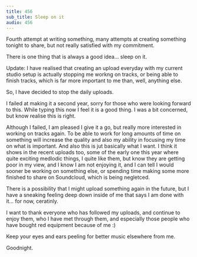 ```yaml
---
title: 456
sub_title: Sleep on it
audio: 456
---
```


Fourth attempt at writing something, many attempts at creating something tonight to share, but not really satisfied with my commitment.

There is one thing that is always a good idea… sleep on it.

Update: I have realised that creating an upload everyday with my current studio setup is actually stopping me workng on tracks, or being able to finish tracks, which is far more important to me than, well, anything else.

So, I have decided to stop the daily uploads.

I failed at making it a second year, sorry for those who were looking forward to this. While typing this now I feel it is a good thing. I was a bit concerned, but know realise this is right. 

Although I failed, I am pleased I give it a go, but really more interested in working on tracks again. To be able to work for long amounts of time on something will increase the quality and also my ability in focusing my time on what is important. And also this is jut basically what I want. I think it shows in the recent uploads too, some of the early one this year where quite exciting medlodic things, I quite like them, but know they are getting poor in my view, and I know I am not enjoying it, and I can tell I would sooner be working on something else, or spending time making some more finished to share on Soundcloud, which is being negletced.

There is a possibility that I might upload something again in the future, but I have a sneaking feeling deep down inside of me that says I am done with it… for now, ceratinly.

I want to thank everyone who has followed my uploads, and continue to enjoy them, who I have met through them, and especially those people who have bought red equipment because of me :)

Keep your eyes and ears peeling for better music elsewhere from me.

Goodnight.